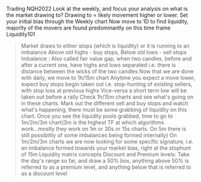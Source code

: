 Trading NQH2022
Look at the weekly, and focus your analysis on what is the market drawing to?
Drawing to = likely movement higher or lower.
Set your initial bias through the Weekly chart
Now move to 1D to find liquidity, majority of the movers are found predominantly on this time frame
Liquidity101
> Market draws to either stops (which is liquidity) or it is running to an imbalance
> Above old highs - buy stops, Below old lows - sell stops
> Imbalance : Also called fair value gap, when two candles, before and after a current one, have highs and lows separated i.e. there is distance between the wicks of the two candles
Now that we are done with daily, we move to 1h/15m chart
> Anytime you expect a move lower, expect buy stops begin taken out i.e. stop-hunting of existing sellers, with stop loss at previous highs
> Vice-versa a short term low will be taken out before a rally
Check 1h/15m charts and see what's going on in these charts. Mark out the different sell and buy stops and watch what's happening, there must be some grabbing of liquidity on this chart. Once you see the liquidity pools grabbed, time to go to 1m/2m/3m chart(3m is the highest TF at which algorithms work...mostly they work on 1m or 30s or 15s charts. On 5m there is still possibility of some imbalances being formed internally)
On 1m/2m/3m charts we are now looking for some specific signature, i.e. an imbalance formed towards your market bias, right at the stophunt of 15m
Liquidity matrix concepts
> Discount and Premium levels: Take the day's range so far, and draw a 50% box, anything above 50% is referred to as a premium level, and anything below that is referred to as a discount level